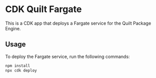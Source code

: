 # CDK Quilt Fargate

This is a CDK app that deploys a Fargate service for the Quilt Package Engine.

## Usage

To deploy the Fargate service, run the following commands:

```bash
npm install
npx cdk deploy
```
